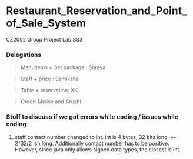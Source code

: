# Restaurant_Reservation_and_Point_of_Sale_System
CZ2002 Group Project Lab SS3

### Delegations 
> Menuitems + Set package : Shreya

> Staff +  price : Samiksha 

> Table + reservation: XK

> Order: Melise and Arushi


### Stuff to discuss if we got errors while coding / issues while coding 
1. staff contact number changed to int. int is 4 bytes, 32 bits long. +- 2^32/2 ish long. Additionally contact number has to be positive. However, since java only allows signed data types, the closest is int. 

